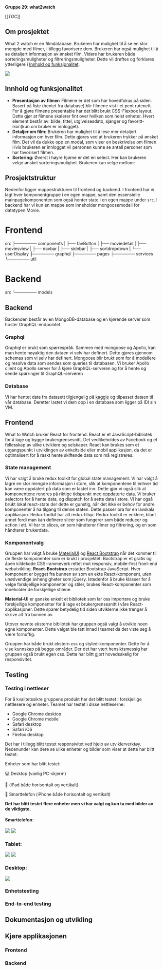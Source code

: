 **Gruppe 29: what2watch**

[[_TOC_]]

## Om prosjektet
What 2 watch er en filmdatabase. Brukeren har mulighet til å se en stor mengde med filmer, i tillegg favorisere dem. Brukeren har også mulighet til å se detaljert informasjon av ønsket film. Videre har brukeren både sorteringsmuligheter og filtreringsmuligheter. Dette vil drøftes og forklares ytterligere i [Innhold og funksjonalitet](#ihf).

![](https://i.imgur.com/Dc5bgYo.jpg)
## <a id="ihf"></a>Innhold og funksjonalitet

- **Presentasjon av filmer:** Filmene er det som har hovedfokus på siden. Basert på liste (hentet fra database) blir filmene vist i et
pent rutenett. For å gjøre filmene presentable har det blitt brukt CSS-Flexbox layout. Dette gjør at filmene skalerer fint over hvilken som 
helst enheter. Hvert element består av: bilde, tittel, utgivelsesdato, sjanger og favoritt-ikon(kun om bruker er innlogget).
- **Detaljer om film:** Brukeren har mulighet til å lese mer detaljert informasjon om hver film. Dette gjøres ved at brukeren trykker på ønsket film. Det vil da dukke opp en modal, som viser en beskrivelse om filmen. Hvis brukeren er innlogget vil personen kunne se antall personer som har favorisert filmen. 
- **Sortering:** Øverst i høyre hjørne er det en select. Her kan brukeren velge ønsket sorteringsmulighet. Brukeren kan velge mellom: 

## Prosjektstruktur

Nedenfor ligger mappestrukturen til frontend og backend. I frontend har vi lagt hver komponentgruppe i en egen mappe, samt den essensielle mainpagekomponenten som også henter state i en egen mappe under `src`. I backend har vi kun én mappe som inneholder mongoosemodell for datatypen Movie.

# Frontend

   src
    ├─────── components
    |        ├── favButton
    |        ├── moviedetail
    |        ├── moviesview
    |        ├── navbar
    |        ├── sidebar
    |        ├── sortdropdown
    |        └── userDisplay
    ├─────── graphql
    ├─────── pages
    ├─────── services
    └─────── util

# Backend

   src
    └─────── models

## Backend

Backenden består av en MongoDB-database og en kjørende server som hoster GraphQL-endpointet.

### Graphql

Graphql er brukt som spørrespråk. Sammen med mongoose og Apollo, kan man hente nøyaktig den dataen vi selv har definert. Dette gjøres gjennom schemas som vi selv har definert. Mongoose blir brukt som for å modellere og resolve data som sendes som queries til databasen. Vi bruker Apollo client og Apollo server for å kjøre GraphQL-serveren
og for å hente og sende spørringer til GraphQL-serveren
### Database

Vi har hentet data fra datasett tilgjengelig på [kaggle](https://kaggle.com/datasets/) og tilpasset dataen til vår database. Deretter lastet vi dem opp i en database som ligger på IDI sin VM.

## Frontend
What to Watch bruker React for frontend. React er et JavaScript-bibliotek for å lage og bygge brukergrensesnitt. Det vedlikeholdes av Facebook og et fellesskap av ulike utviklere og selskaper. React kan brukes som et utgangspunkt i utviklingen av enkeltside eller mobil applikasjon, da det er optimalisert for å raskt hente skiftende data som må registreres. 
### State management

Vi har valgt å bruke redux toolkit for global state management. Vi har valgt å lagre en stor mengde informasjon i store, slik at komponentene til enhver tid kan være oppdatert på data som er lastet inn. Dette gjør vi også slik at komponentene rendres på riktige tidspunkt med oppdaterte data. Vi bruker selectors for å hente data, og dispatch for å sette data i store. Vi har også brukt lokal react-state der dette er gunstig, når det ikke er behov for andre komponenter å ha tilgang til denne staten. Dette passer bra for en lavskala applikasjon. Redux toolkit har alt redux tilbyr. Redux toolkit er enklere, blant annet fordi man kan definere slicer som fungerer som både reducer og action i ett. Vi har to slices, en som håndterer filmer og filtrering, og en som håndterer brukerdata.

### Komponentvalg
Gruppen har valgt å bruke [MaterialUI](https://mui.com/) og [React Bootstrap](https://react-bootstrap.github.io/) når det kommer til de fleste komponenter som er brukt i prosjektet. Bootstrap er et gratis og åpen kildekode CSS-rammeverk rettet mot responsiv, mobile-first front-end webutvikling. **React-Bootstrap** erstatter Bootstrap JavaScript. Hver komponent er bygget fra bunnen av som en ekte React-komponent, uten unødvendige avhengigheter som jQuery. Istedenfor å bruke klasser for å velge forskjellige komponenter og stiler, brukes React-komponenter som inneholder de forskjellige stilene.

**Material-UI** er ganske enkelt et bibliotek som lar oss importere og bruke forskjellige komponenter for å lage et brukergrensesnitt i våre React-applikasjoner. Dette sparer betydelig tid siden utviklerne ikke trenger å skrive alt fra bunnen av. 

Utover nevnte eksterne bibliotek har gruppen også valgt å utvikle noen egne komponenter. Dette valget ble tatt innad i teamet da det 
viste seg å være fornuftig. 

Gruppen har både brukt ekstern css og styled-komponenter. Dette for å vise kunnskap på begge områder. Der det har vært hensiktsmessig har 
gruppen også brukt egen css. Dette har blitt gjort hovedsakelig for responsivitet.
## Testing

### Testing i nettleser
For å kvalitetssikre gruppens produkt har det blitt testet i forskjellige nettlesere og enheter. Teamet har testet i disse nettleserne:

- Google Chrome desktop
- Google Chrome mobile
- Safari desktop
- Safari iOS
- Firefox desktop

Det har i tillegg blitt testet responsivitet ved hjelp av utviklerverktøy. Nedenunder kan dere se ulike enheter og bilder som 
viser at dette har blitt testet:

Enheter som har blitt testet:

:computer: Desktop (vanlig PC-skjerm)

:iphone: (iPad både horisontalt og vertikalt)

:iphone: Smarttelefon (iPhone både horisontalt og vertikalt)

**Det har blitt testet flere enheter men vi har valgt og kun ta med bilder av de viktigste.**

#### Smarttelefon:
![](https://i.imgur.com/aGTuU0r.jpg)
![](https://i.imgur.com/eXfsZ8G.jpg)

### Tablet:
![](https://i.imgur.com/GkquT5Y.jpg)
![](https://i.imgur.com/8XVan49.jpg)

### Desktop:
![](https://i.imgur.com/Dc5bgYo.jpg)

### Enhetstesting


### End-to-end testing

## Dokumentasjon og utvikling


## Kjøre applikasjonen

### Frontend


### Backend


